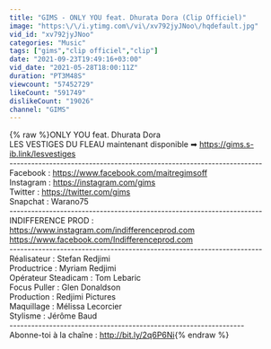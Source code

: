 ```yaml
---
title: "GIMS - ONLY YOU feat. Dhurata Dora (Clip Officiel)"
image: "https:\/\/i.ytimg.com\/vi\/xv792jyJNoo\/hqdefault.jpg"
vid_id: "xv792jyJNoo"
categories: "Music"
tags: ["gims","clip officiel","clip"]
date: "2021-09-23T19:49:16+03:00"
vid_date: "2021-05-28T18:00:11Z"
duration: "PT3M48S"
viewcount: "57452729"
likeCount: "591749"
dislikeCount: "19026"
channel: "GIMS"
---
```

{% raw %}ONLY YOU feat. Dhurata Dora<br />LES VESTIGES DU FLEAU maintenant disponible ➡ <a rel="nofollow" target="blank" href="https://gims.s-ib.link/lesvestiges​">https://gims.s-ib.link/lesvestiges​</a><br />----------------------------------------------------------------------<br />Facebook : <a rel="nofollow" target="blank" href="https://www.facebook.com/maitregimsoff">https://www.facebook.com/maitregimsoff</a><br />Instagram : <a rel="nofollow" target="blank" href="https://instagram.com/gims">https://instagram.com/gims</a><br />Twitter : <a rel="nofollow" target="blank" href="https://twitter.com/gims">https://twitter.com/gims</a><br />Snapchat : Warano75<br />----------------------------------------------------------------------<br />INDIFFERENCE PROD :<br /><a rel="nofollow" target="blank" href="https://www.instagram.com/indifferenceprod.com">https://www.instagram.com/indifferenceprod.com</a><br /><a rel="nofollow" target="blank" href="https://www.facebook.com/Indifferenceprod.com">https://www.facebook.com/Indifferenceprod.com</a><br />----------------------------------------------------------------------<br />Réalisateur : Stefan Redjimi <br />Productrice : Myriam Redjimi<br />Opérateur Steadicam : Tom Lebaric <br />Focus Puller : Glen Donaldson<br />Production : Redjimi Pictures<br />Maquillage : Mélissa Lecorcier<br />Stylisme : Jérôme Baud<br />-----------------------------------------------------------------<br />Abonne-toi à la chaîne : <a rel="nofollow" target="blank" href="http://bit.ly/2q6P6Ni​">http://bit.ly/2q6P6Ni​</a>{% endraw %}
